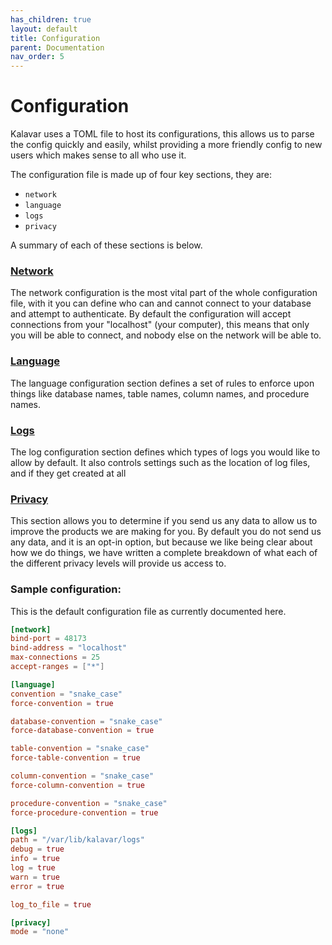 ```yaml
---
has_children: true
layout: default
title: Configuration
parent: Documentation
nav_order: 5
---
```

# Configuration
Kalavar uses a TOML file to host its configurations, this allows us to parse the config quickly and easily, whilst providing a more friendly config to new users which makes sense to all who use it.

The configuration file is made up of four key sections, they are:

- `network`
- `language`
- `logs`
- `privacy`

A summary of each of these sections is below.

### [Network](./network.md)
The network configuration is the most vital part of the whole configuration file, with it you can define who can and cannot connect to your database and attempt to authenticate. By default the configuration will accept connections from your "localhost" (your computer), this means that only you will be able to connect, and nobody else on the network will be able to.

### [Language](./language.md)
The language configuration section defines a set of rules to enforce upon things like database names, table names, column names, and procedure names.

### [Logs](./logs.md)
The log configuration section defines which types of logs you would like to allow by default. It also controls settings such as the location of log files, and if they get created at all

### [Privacy](./privacy.md)
This section allows you to determine if you send us any data to allow us to improve the products we are making for you. By default you do not send us any data, and it is an opt-in option, but because we like being clear about how we do things, we have written a complete breakdown of what each of the different privacy levels will provide us access to.


### Sample configuration:
This is the default configuration file as currently documented here.

```toml
[network]
bind-port = 48173
bind-address = "localhost"
max-connections = 25
accept-ranges = ["*"]

[language]
convention = "snake_case"
force-convention = true

database-convention = "snake_case"
force-database-convention = true

table-convention = "snake_case"
force-table-convention = true

column-convention = "snake_case"
force-column-convention = true

procedure-convention = "snake_case"
force-procedure-convention = true

[logs]
path = "/var/lib/kalavar/logs"
debug = true
info = true
log = true
warn = true
error = true

log_to_file = true

[privacy]
mode = "none"
```